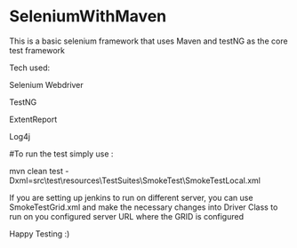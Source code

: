 # SeleniumWithMaven

This is a basic selenium framework that uses Maven and testNG as the core test framework

Tech used:

Selenium Webdriver

TestNG

ExtentReport

Log4j


#To run the test simply use :

mvn clean test -Dxml=src\test\resources\TestSuites\SmokeTest\SmokeTestLocal.xml

If you are setting up jenkins to run on different server, you can use SmokeTestGrid.xml and make the necessary changes into Driver Class
to run on you configured server URL where the GRID is configured

Happy Testing :)
